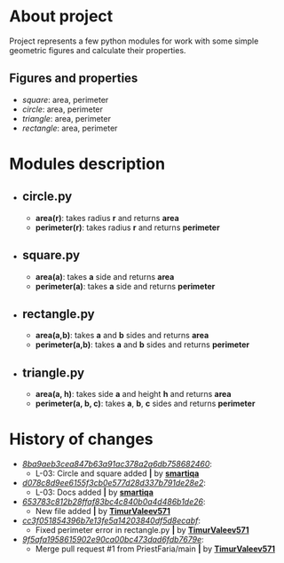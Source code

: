 # About project
Project represents a few python modules for work with some simple geometric figures and calculate their properties.

## Figures and properties
- *square*: area, perimeter
- *circle*: area, perimeter
- *triangle*: area, perimeter
- *rectangle*: area, perimeter
# Modules description
  - ## circle.py
      -  **area(r)**: takes radius **r** and returns **area**
      -  **perimeter(r)**: takes radius **r** and returns **perimeter**
  - ## square.py
      -  **area(a)**: takes **a** side and returns **area**
      -  **perimeter(a)**: takes **a** side and returns **perimeter**
  - ## rectangle.py
      -  **area(a,b)**: takes **a** and **b** sides and returns **area**
      -  **perimeter(a,b)**: takes **a** and **b** sides and returns **perimeter**
  - ## triangle.py
      -  **area(a, h)**: takes side **a** and height **h** and returns **area**
      -  **perimeter(a, b, c)**: takes **a**, **b**, **c** sides and returns **perimeter**
# History of changes
- *[8ba9aeb3cea847b63a91ac378a2a6db758682460](https://github.com/TimurValeev571/geometric_lib/commit/8ba9aeb3cea847b63a91ac378a2a6db758682460)*:
    - L-03: Circle and square added **__|__** by **[smartiqa](https://github.com/smartiqaorg)**
- *[d078c8d9ee6155f3cb0e577d28d337b791de28e2](https://github.com/TimurValeev571/geometric_lib/commit/d078c8d9ee6155f3cb0e577d28d337b791de28e2)*:
    - L-03: Docs added **__|__** by **[smartiqa](https://github.com/smartiqaorg)**
- *[653783c812b28ffaf83bc4c840b0a4d486b1de26](https://github.com/TimurValeev571/geometric_lib/commit/653783c812b28ffaf83bc4c840b0a4d486b1de26)*:
    - New file added **__|__** by **[TimurValeev571](https://github.com/TimurValeev571/geometric_lib/commits?author=TimurValeev571)**
- *[cc3f051854396b7e13fe5a14203840df5d8ecabf](https://github.com/TimurValeev571/geometric_lib/commit/cc3f051854396b7e13fe5a14203840df5d8ecabf)*:
    - Fixed perimeter error in rectangle.py **__|__** by **[TimurValeev571](https://github.com/TimurValeev571/geometric_lib/commits?author=TimurValeev571)**
- *[9f5afa1958615902e90ca00bc473dad6fdb7679e](https://github.com/TimurValeev571/geometric_lib/commit/9f5afa1958615902e90ca00bc473dad6fdb7679e)*:
    - Merge pull request #1 from PriestFaria/main **__|__** by **[TimurValeev571](https://github.com/TimurValeev571/geometric_lib/commits?author=TimurValeev571)**



